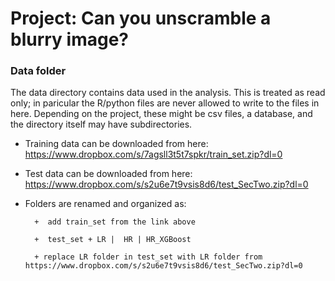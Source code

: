 # Project: Can you unscramble a blurry image? 

### Data folder

The data directory contains data used in the analysis. This is treated as read only; in paricular the R/python files are never allowed to write to the files in here. Depending on the project, these might be csv files, a database, and the directory itself may have subdirectories.

+ Training data can be downloaded from here:  https://www.dropbox.com/s/7agsll3t5t7spkr/train_set.zip?dl=0
+ Test data can be downloaded from here:        https://www.dropbox.com/s/s2u6e7t9vsis8d6/test_SecTwo.zip?dl=0
+ Folders are renamed and organized as:  

        +  add train_set from the link above
        
        +  test_set + LR |  HR | HR_XGBoost
        
        + replace LR folder in test_set with LR folder from https://www.dropbox.com/s/s2u6e7t9vsis8d6/test_SecTwo.zip?dl=0
      